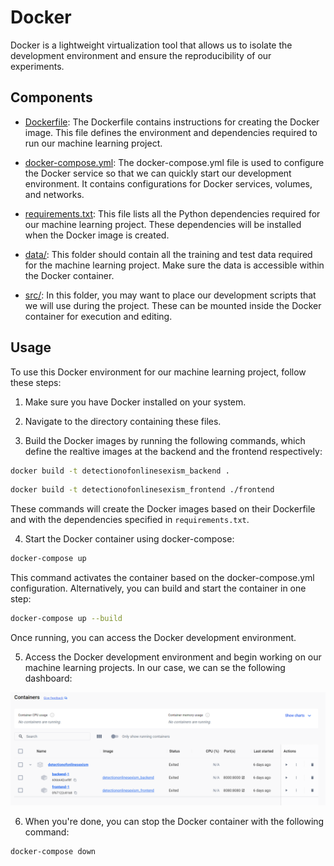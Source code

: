# Docker

Docker is a lightweight virtualization tool that allows us to isolate the development environment and ensure the reproducibility of our experiments.

## Components

- [Dockerfile](../../Dockerfile): The Dockerfile contains instructions for creating the Docker image. This file defines the environment and dependencies required to run our machine learning project.

- [docker-compose.yml](../../docker-compose.yml): The docker-compose.yml file is used to configure the Docker service so that we can quickly start our development environment. It contains configurations for Docker services, volumes, and networks.

- [requirements.txt](../../requirements.txt): This file lists all the Python dependencies required for our machine learning project. These dependencies will be installed when the Docker image is created.

- [data/](../../data): This folder should contain all the training and test data required for the machine learning project. Make sure the data is accessible within the Docker container.

- [src/](../../src): In this folder, you may want to place our development scripts that we will use during the project. These can be mounted inside the Docker container for execution and editing.

## Usage

To use this Docker environment for our machine learning project, follow these steps:

1. Make sure you have Docker installed on your system.

2. Navigate to the directory containing these files.

3. Build the Docker images by running the following commands, which define the realtive images at the backend and the frontend respectively:

```bash
docker build -t detectionofonlinesexism_backend .
```
```bash
docker build -t detectionofonlinesexism_frontend ./frontend
```

These commands will create the Docker images based on their Dockerfile and with the dependencies specified in `requirements.txt`.

4. Start the Docker container using docker-compose:
```bash
docker-compose up
```

This command activates the container based on the docker-compose.yml configuration. Alternatively, you can build and start the container in one step:
```bash
docker-compose up --build  
```
Once running, you can access the Docker development environment.

5. Access the Docker development environment and begin working on our machine learning projects. In our case, we can se the following dashboard:

![Docker Dashboard](../images_doc/DockerDashboard.png)

6. When you're done, you can stop the Docker container with the following command:

```bash
docker-compose down
```

